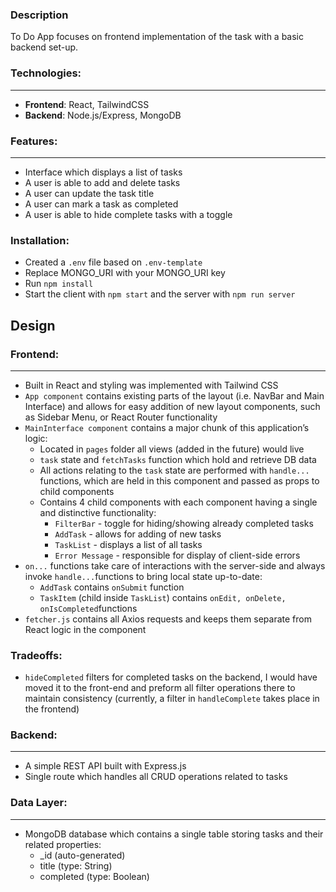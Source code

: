 
### Description 

To Do App focuses on frontend implementation of the task with a basic backend set-up.

### Technologies:

---

- **Frontend**: React, TailwindCSS
- **Backend**: Node.js/Express, MongoDB

### Features:

---

- Interface which displays a list of tasks
- A user is able to add and  delete tasks
- A user can update the task title
- A user can mark a task as completed
- A user is able to hide complete tasks with a toggle

### Installation:
- Created a `.env` file based on `.env-template`
- Replace MONGO_URI with your MONGO_URI key 
- Run `npm install` 
- Start the client with `npm start` and the server with `npm run server` 

## Design
### Frontend:
---

- Built in React and styling was implemented with Tailwind CSS
- `App component` contains existing parts of the layout (i.e. NavBar and Main Interface) and allows for easy addition of new layout components, such as Sidebar Menu, or React Router functionality
- `MainInterface component` contains a major chunk of this application’s logic:
    - Located in `pages` folder all views (added in the future) would live
    - `task` state and `fetchTasks` function which hold and retrieve DB data
    - All actions relating to the `task` state are performed with `handle...` functions, which are held in this component and passed as props to child components
    - Contains 4 child components with each component having a single and distinctive functionality:
        - `FilterBar` - toggle for hiding/showing already completed tasks
        - `AddTask` - allows for adding of new tasks
        - `TaskList` - displays a list of all tasks
        - `Error Message` - responsible for display of client-side errors
- `on...`  functions take care of interactions with the server-side and always invoke `handle...`functions to bring local state up-to-date:
    - `AddTask` contains `onSubmit` function
    - `TaskItem` (child inside `TaskList`) contains `onEdit, onDelete, onIsCompleted`functions
- `fetcher.js` contains all Axios requests and keeps them separate from React logic in the component

### Tradeoffs:
- `hideCompleted` filters for completed tasks on the backend, I would have moved it to the front-end and preform all filter operations there to maintain consistency (currently, a filter in `handleComplete` takes place in the frontend)

### Backend:
---

- A simple REST API built with Express.js
- Single route which handles all CRUD operations related to tasks

### Data Layer:
---

- MongoDB database which contains a single table storing tasks and their related properties:
    - _id (auto-generated)
    - title (type: String)
    - completed (type: Boolean)

